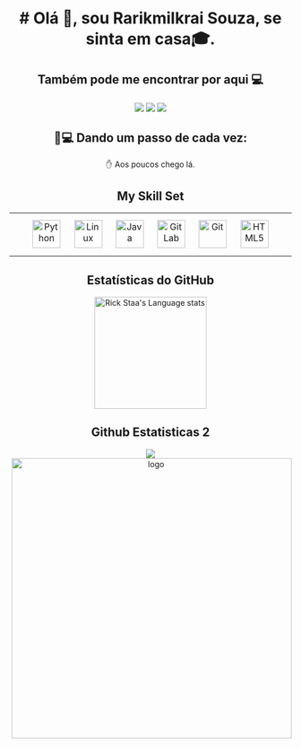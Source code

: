 
<div  align="center">
<h1>
 # Olá 👋, sou Rarikmilkrai Souza, se sinta em casa🎓.
 </h1>
</div>
<div  align="center">
<h2>

 Também pode me encontrar por aqui 💻
 </h2>
</div>
<div  align="center">
  <a href="https://instagram.com/rarikmilkraisouza/" target="_blank"><img src="https://img.shields.io/badge/-Instagram-%23E4405F?style=for-the-badge&logo=instagram&logoColor=white" target="_blank"></a>
  <a href = "mailto:rarikmilkrai05@gmail.com"><img src="https://img.shields.io/badge/-Gmail-%23333?style=for-the-badge&logo=gmail&logoColor=white" target="_blank"></a>
  <a href="https://www.linkedin.com/in/rarikmilkrai-souza-94964173/" target="_blank"><img src="https://img.shields.io/badge/-LinkedIn-%230077B5?style=for-the-badge&logo=linkedin&logoColor=white" target="_blank"></a> 

 ## 🚀💻 Dando um passo de cada vez:
   
✋ Aos poucos chego lá.
 <!-- Dark Mode -->
 ## My Skill Set
 <table>
  <tr>
    <td valign="top" width="25%">
      <div align="center">
       <a href="https://www.python.org/" target="_blank"
          ><img
            style="margin: 10px"
            src="https://profilinator.rishav.dev/skills-assets/python-original.svg"
            alt="Python"
            height="50"
        /></a>
       <a href="https://www.linux.org/" target="_blank"
          ><img
            style="margin: 10px"
            src="https://profilinator.rishav.dev/skills-assets/linux-original.svg"
            alt="Linux"
            height="50"
        /></a>
       <a href="https://www.java.com/" target="_blank"
          ><img
            style="margin: 10px"
            src="https://profilinator.rishav.dev/skills-assets/java-original-wordmark.svg"
            alt="Java"
            height="50"
        /></a>
       <a href="https://about.gitlab.com/" target="_blank"
          ><img
            style="margin: 10px"
            src="https://profilinator.rishav.dev/skills-assets/gitlab.svg"
            alt="GitLab"
            height="50"
        /></a>
       <a href="https://github.com/" target="_blank"
          ><img
            style="margin: 10px"
            src="https://profilinator.rishav.dev/skills-assets/git-scm-icon.svg"
            alt="Git"
            height="50"
        /></a>
       <a href="https://en.wikipedia.org/wiki/HTML5" target="_blank"
          ><img
            style="margin: 10px"
            src="https://profilinator.rishav.dev/skills-assets/html5-original-wordmark.svg"
            alt="HTML5"
            height="50"
        /></a>
      </div>
    </td>
  </tr>
</table>

## Estatísticas do GitHub
  
 <div align="center">
  <a href="https://github.com/rarikmilkrai/github-readme-stats#gh-light-mode-only">

  <img height=200 src="https://github-readme-stats-git-master-rstaa-rickstaa.vercel.app/api/top-langs/?username=rarikmilkrai&layout=compact&langs_count=10&hide_border=1&role=OWNER,COLLABORATOR#gh-light-mode-only" alt="Rick Staa's Language stats" />
   
</a>
  
## Github Estatisticas 2
  
  <div align="center">
  <img
    src="https://github-readme-stats.vercel.app/api?username=rarikmilkrai&show_icons=true&count_private=true&hide_border=true"
    align="center"
  />
</div>

  
  <img src="https://media.giphy.com/media/SWoSkN6DxTszqIKEqv/giphy.gif" min-width="400px" max-width="400px" width="500px" align="right" alt="logo"> 
 
